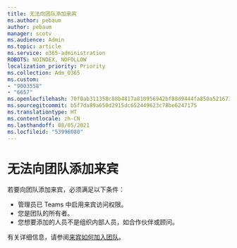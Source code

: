 ```yaml
---
title: 无法向团队添加来宾
ms.author: pebaum
author: pebaum
manager: scotv
ms.audience: Admin
ms.topic: article
ms.service: o365-administration
ROBOTS: NOINDEX, NOFOLLOW
localization_priority: Priority
ms.collection: Adm_O365
ms.custom:
- "9003558"
- "6657"
ms.openlocfilehash: 70f0ab311358c88b4817a810956942bf88d9444fa850a5216736eb657189d5a5
ms.sourcegitcommit: b5f7da89a650d2915dc652449623c78be6247175
ms.translationtype: HT
ms.contentlocale: zh-CN
ms.lasthandoff: 08/05/2021
ms.locfileid: "53996080"
---
```

# <a name="cant-add-guests-to-a-team"></a>无法向团队添加来宾

若要向团队添加来宾，必须满足以下条件：  

- 管理员已 Teams 中启用来宾访问权限。
- 您是团队的所有者。
- 您想要添加的人员不是组织内部人员，如合作伙伴或顾问。

有关详细信息，请参阅[来宾如何加入团队](https://docs.microsoft.com/MicrosoftTeams/guest-joins)。